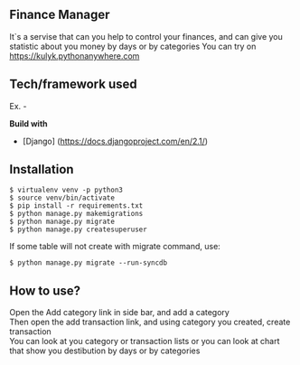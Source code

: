 ## Finance Manager
It`s a servise that can you help to control your finances, and can give you statistic about you money by days or by categories
You can try on https://kulyk.pythonanywhere.com

## Tech/framework used
Ex. -

<b>Build with</b>
- [Django] (https://docs.djangoproject.com/en/2.1/)

## Installation

```
$ virtualenv venv -p python3
$ source venv/bin/activate
$ pip install -r requirements.txt
$ python manage.py makemigrations
$ python manage.py migrate
$ python manage.py createsuperuser
```
If some table will not create with migrate command, use:

```
$ python manage.py migrate --run-syncdb
```

## How to use?
Open the Add category link in side bar, and add a category<br>
Then open the add transaction link, and using category you created, create transaction<br>
You can look at you category or transaction lists or you can look at chart that show you destibution by days or by categories
